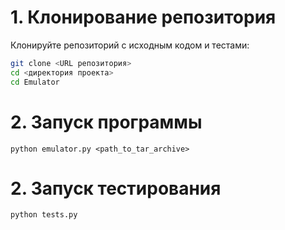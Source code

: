 # 1. Клонирование репозитория

Клонируйте репозиторий с исходным кодом и тестами:

```bash
git clone <URL репозитория>
cd <директория проекта>
cd Emulator
```
# 2. Запуск программы
```shell
python emulator.py <path_to_tar_archive>
```

# 2. Запуск тестирования
```shell
python tests.py
```
